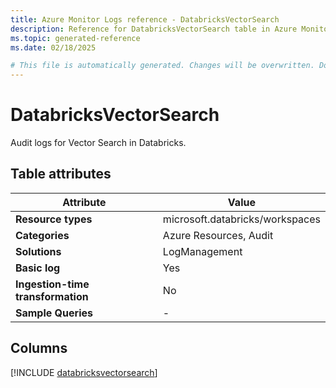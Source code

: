 ```yaml
---
title: Azure Monitor Logs reference - DatabricksVectorSearch
description: Reference for DatabricksVectorSearch table in Azure Monitor Logs.
ms.topic: generated-reference
ms.date: 02/18/2025

# This file is automatically generated. Changes will be overwritten. Do not change this file directly.
---
```


# DatabricksVectorSearch

Audit logs for Vector Search in Databricks.


## Table attributes

|Attribute|Value|
|---|---|
|**Resource types**|microsoft.databricks/workspaces|
|**Categories**|Azure Resources, Audit|
|**Solutions**| LogManagement|
|**Basic log**|Yes|
|**Ingestion-time transformation**|No|
|**Sample Queries**|-|



## Columns
  
[!INCLUDE [databricksvectorsearch](~/reusable-content/ce-skilling/azure/includes/azure-monitor/reference/tables/databricksvectorsearch-include.md)]
